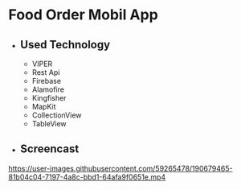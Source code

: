 # Food Order Mobil App


- ## Used Technology
  - VIPER
  - Rest Api
  - Firebase
  - Alamofire
  - Kingfisher
  - MapKit
  - CollectionView
  - TableView


- ## Screencast
https://user-images.githubusercontent.com/59265478/190679465-81b04c04-7197-4a8c-bbd1-64afa9f0651e.mp4

